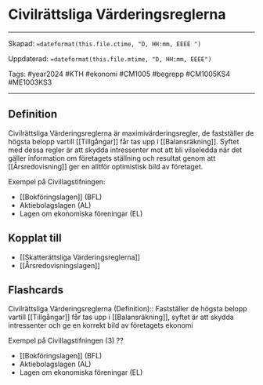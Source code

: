 # Civilrättsliga Värderingsreglerna

---

Skapad: `=dateformat(this.file.ctime, "D, HH:mm, EEEE ")`

Uppdaterad: `=dateformat(this.file.mtime, "D, HH:mm, EEEE")`

Tags: #year2024 #KTH #ekonomi #CM1005 #begrepp #CM1005KS4 #ME1003KS3

---

## Definition

Civilrättsliga Värderingsreglerna är maximivärderingsregler, de fastställer de högsta belopp vartill [[Tillgångar]] får tas upp i [[Balansräkning]]. Syftet med dessa regler är att skydda intressenter mot att bli vilseledda när det gäller information om företagets ställning och resultat genom att [[Årsredovisning]] ger en alltför optimistisk bild av företaget.

Exempel på Civillagstifningen:

- [[Bokföringslagen]] (BFL)
- Aktiebolagslagen (AL)
- Lagen om ekonomiska föreningar (EL)

## Kopplat till

- [[Skatterättsliga Värderingsreglerna]]
- [[Årsredovisningslagen]]

## Flashcards

Civilrättsliga Värderingsreglerna (Definition):: Fastställer de högsta belopp vartill [[Tillgångar]] får tas upp i [[Balansräkning]], syftet är att skydda intressenter och ge en korrekt bild av företagets ekonomi
<!--SR:!2024-03-05,4,272!2024-03-04,4,270-->

Exempel på Civillagstifningen (3)
??
- [[Bokföringslagen]] (BFL)
- Aktiebolagslagen (AL)
- Lagen om ekonomiska föreningar (EL)

